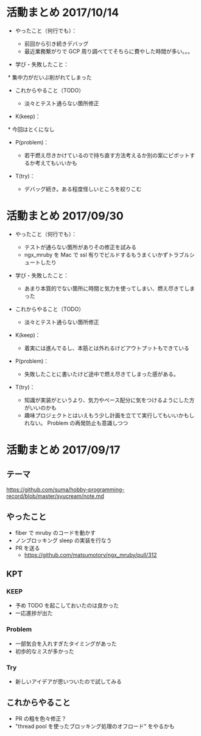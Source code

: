 # 活動まとめ 2017/10/14

* やったこと（何行でも）：

  * 前回から引き続きデバッグ
  * 最近業務繋がりで GCP 周り調べててそちらに費やした時間が多い。。。

* 学び・失敗したこと：

  * 集中力がだいぶ削がれてしまった

* これからやること（TODO）

  * 淡々とテスト通らない箇所修正

* K(keep)：

  * 今回はとくになし

* P(problem)：

  * 若干燃え尽きかけているので持ち直す方法考えるか別の案にピボットするか考えてもいいかも

* T(try)：

  * デバッグ続き。ある程度怪しいところを絞りこむ

# 活動まとめ 2017/09/30

* やったこと（何行でも）：

  * テストが通らない箇所がありその修正を試みる
  * ngx_mruby を Mac で ssl 有りでビルドするもうまくいかずトラブルシュートしたり

* 学び・失敗したこと：

  * あまり本質的でない箇所に時間と気力を使ってしまい、燃え尽きてしまった

* これからやること（TODO）

  * 淡々とテスト通らない箇所修正

* K(keep)：

  * 着実には進んでるし、本筋とは外れるけどアウトプットもできている

* P(problem)：

  * 失敗したことに書いたけど途中で燃え尽きてしまった感がある。

* T(try)：

  * 知識が実装がというより、気力やペース配分に気をつけるようにした方がいいのかも
  * 趣味プロジェクトとはいえもう少し計画を立てて実行してもいいかもしれない。 Problem の再発防止も意識しつつ

# 活動まとめ 2017/09/17

## テーマ

https://github.com/suma/hobby-programming-record/blob/master/syucream/note.md

## やったこと

* fiber で mruby のコードを動かす
* ノンブロッキング sleep の実装を行なう
* PR を送る
  * https://github.com/matsumotory/ngx_mruby/pull/312

## KPT

### KEEP

* 予め TODO を起こしておいたのは良かった
* 一応進捗が出た

### Problem

* 一部気合を入れすぎたタイミングがあった
* 初歩的なミスが多かった

### Try

* 新しいアイデアが思いついたので試してみる

## これからやること

* PR の粗を色々修正？
* "thread pool を使ったブロッキング処理のオフロード" をやるかも
